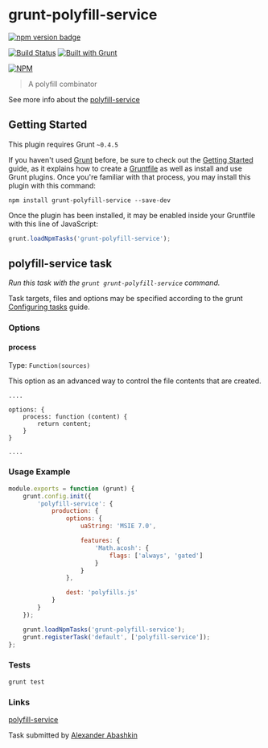 # grunt-polyfill-service

[![npm version badge](https://img.shields.io/npm/v/grunt-polyfill-service.svg)](https://www.npmjs.org/package/grunt-polyfill-service)

[![Build Status](https://travis-ci.org/monolithed/grunt-polyfill-service.png)](https://travis-ci.org/monolithed/grunt-polyfill-service)
[![Built with Grunt](https://cdn.gruntjs.com/builtwith.png)](http://gruntjs.com/)

[![NPM](https://nodei.co/npm/grunt-polyfill-service.png?downloads=true)](https://nodei.co/npm/grunt-polyfill-service/)


> A polyfill combinator

See more info about the [polyfill-service](https://www.npmjs.com/package/polyfill-service)

## Getting Started
This plugin requires Grunt `~0.4.5`

If you haven't used [Grunt](http://gruntjs.com/) before, be sure to check out the [Getting Started](http://gruntjs.com/getting-started) guide, as it explains how to create a [Gruntfile](http://gruntjs.com/sample-gruntfile) as well as install and use Grunt plugins. Once you're familiar with that process, you may install this plugin with this command:

```shell
npm install grunt-polyfill-service --save-dev
```

Once the plugin has been installed, it may be enabled inside your Gruntfile with this line of JavaScript:

```js
grunt.loadNpmTasks('grunt-polyfill-service');
```

## polyfill-service task
_Run this task with the `grunt grunt-polyfill-service` command._

Task targets, files and options may be specified according to the grunt [Configuring tasks](http://gruntjs.com/configuring-tasks) guide.

### Options

#### process
Type: `Function(sources)`

This option as an advanced way to control the file contents that are created.

```
....

options: {
	process: function (content) {
		return content;
	}
}

....
```


### Usage Example

```js
module.exports = function (grunt) {
	grunt.config.init({
		'polyfill-service': {
			production: {
				options: {
					uaString: 'MSIE 7.0',

					features: {
						'Math.acosh': {
							flags: ['always', 'gated']
						}
					}
				},

				dest: 'polyfills.js'
			}
		}
	});

	grunt.loadNpmTasks('grunt-polyfill-service');
	grunt.registerTask('default', ['polyfill-service']);
};

```


### Tests

```
grunt test
```

### Links

[polyfill-service](https://www.npmjs.com/package/polyfill-service) <br />

Task submitted by [Alexander Abashkin](https://github.com/monolithed)
